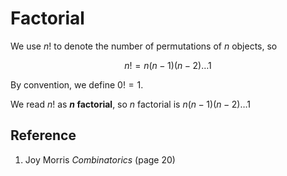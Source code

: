 # Factorial

We use $n!$ to denote the number of permutations of $n$ objects, so

$$
n! = n (n - 1) (n - 2) \dots 1
$$

By convention, we define $0! = 1$.

We read $n!$ as **$n$ factorial**, so $n$ factorial is $n (n - 1) (n - 2) \dots 1$

## Reference

1. Joy Morris *Combinatorics* (page 20)